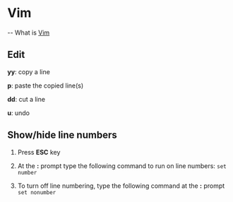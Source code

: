 # Vim

-- What is [Vim](https://www.vim.org/)



## Edit

**yy**: copy a line

**p**:  paste the copied line(s)

**dd**: cut a line

**u**: undo 

## Show/hide line numbers
1. Press **ESC** key

2. At the **:** prompt type the following command to run on line numbers: ```set number```
3. To turn off line numbering, type the following command at the **:** prompt ```set nonumber```
